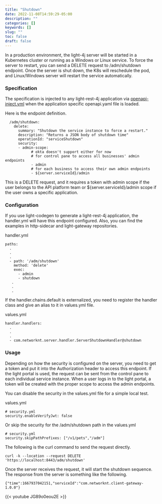 ```yaml
---
title: "Shutdown"
date: 2022-11-08T14:59:29-05:00
description: ""
categories: []
keywords: []
slug: ""
toc: false
draft: false
---
```


In a production environment, the light-4j server will be started in a Kubernetes cluster or running as a Windows or Linux service. To force the server to restart, you can send a DELETE request to /adm/shutdown endpoint. Once the server is shut down, the K8s will reschedule the pod, and Linux/Windows server will restart the service automatically.

### Specification

The specification is injected to any light-rest-4j application via [openapi-inject.yml](https://github.com/networknt/light-rest-4j/blob/master/openapi-meta/src/main/resources/config/openapi-inject.yml) when the application specific openapi.yaml file is loaded. 


Here is the endpoint definition.

```
  /adm/shutdown:
    delete:
      summary: "Shutdown the service instance to force a restart."
      description: "Returns a JSON body of shutdown time"
      operationId: "serviceShutdown"
      security:
      - admin-scope:
            # okta doesn't support either for now
            # for control pane to access all businesses' admin endpoints
            - admin
            # for each business to access their own admin endpoints
            - ${server.serviceId}/admin
```

This is a DELETE request, and it requires a token with admin scope if the user belongs to the API platform team or ${server.serviceId}/admin scope if the user owns a specific application. 

### Configuration

If you use light-codegen to generate a light-rest-4j application, the handler.yml will have this endpoint configured. Also, you can find the examples in http-sidecar and light-gateway repositories. 

handler.yml

```
paths:
  .
  .
  .
  - path: '/adm/shutdown'
    method: 'delete'
    exec:
      - admin
      - shutdown
   .
   .
   .

```

If the handler.chains.default is externalized, you need to register the handler class and give an alias to it in values.yml file.

values.yml

```
handler.handlers:
  .
  .
  .
  - com.networknt.server.handler.ServerShutdownHandler@shutdown
```

### Usage

Depending on how the security is configured on the server, you need to get a token and put it into the Authorization header to access this endpoint. If the light portal is used, the request can be sent from the control pane to each individual service instance. When a user logs in to the light portal, a token will be created with the proper scope to access the admin endpoints. 

You can disable the security in the values.yml file for a simple local test. 

values.yml

```
# security.yml
security.enableVerifyJwt: false
```
Or skip the security for the /adm/shutdown path in the values.yml

```
# security.yml
security.skipPathPrefixes: ["/v1/pets","/adm"]
```
The following is the curl command to send the request directly. 

```
curl -k --location --request DELETE 'https://localhost:8443/adm/shutdown'
```

Once the server receives the request, it will start the shutdown sequence. The response from the server is something like the following. 

```
{"time":1667937042151,"serviceId":"com.networknt.client-gateway-1.0.0"}
```

{{< youtube JG89o0eou2E >}}

